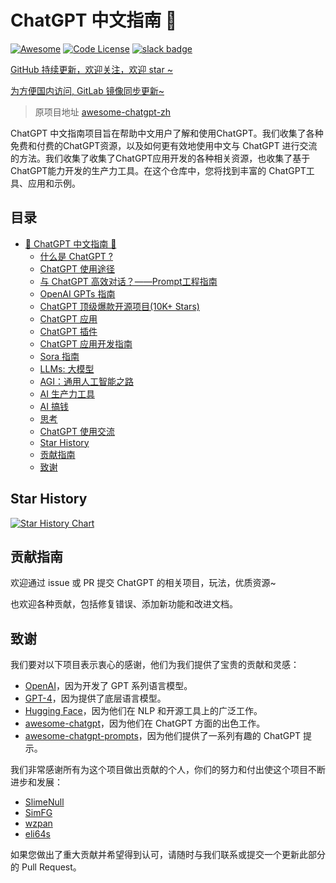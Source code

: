 # ChatGPT 中文指南 🤖

[![Awesome](https://awesome.re/badge.svg)](https://awesome.re) [![Code License](https://img.shields.io/badge/License-MIT-green.svg)](https://github.com/yzfly/awesome-chatgpt-zh/blob/main/LICENSE) [![slack badge](https://img.shields.io/badge/Telegrem-join-blueviolet?logo=telegrem\&amp)](https://t.me/AwesomeChatGPT)

[GitHub 持续更新，欢迎关注，欢迎 star \~](https://github.com/yzfly/awesome-chatgpt-zh)

[为方便国内访问, GitLab 镜像同步更新\~](https://gitlab.com/awesomeai/awesome-chatgpt-zh)

> 原项目地址 [awesome-chatgpt-zh](https://github.com/yzfly/awesome-chatgpt-zh)

ChatGPT 中文指南项目旨在帮助中文用户了解和使用ChatGPT。我们收集了各种免费和付费的ChatGPT资源，以及如何更有效地使用中文与 ChatGPT 进行交流的方法。我们收集了收集了ChatGPT应用开发的各种相关资源，也收集了基于 ChatGPT能力开发的生产力工具。在这个仓库中，您将找到丰富的 ChatGPT工具、应用和示例。

## 目录

* [🤖 ChatGPT 中文指南 🤖](./#-chatgpt-中文指南-)
  * [什么是 ChatGPT ?](docs/shi-mo-shi-chatgpt.md)
  * [ChatGPT 使用途径](docs/ChatGPT\_access.md)
  * [与 ChatGPT 高效对话？——Prompt工程指南](docs/ChatGPT\_prompts.md)
  * [OpenAI GPTs 指南](https://github.com/EmbraceAGI/Awesome-AI-GPTs)
  * [ChatGPT 顶级爆款开源项目(10K+ Stars)](./#chatgpt-ding-ji-bao-kuan-kai-yuan-xiang-mu-10k-stars)
  * [ChatGPT 应用](docs/ChatGPT\_tools.md)
  * [ChatGPT 插件](docs/ChatGPT\_plugins.md)
  * [ChatGPT 应用开发指南](docs/ChatGPT\_dev.md)
  * [Sora 指南](docs/Sora.md)
  * [LLMs: 大模型](docs/LLMs.md)
  * [AGI：通用人工智能之路](docs/AGI.md)
  * [AI 生产力工具](docs/AI\_tools.md)
  * [AI 搞钱](docs/AI\_money.md)
  * [思考](docs/thinking.md)
  * [ChatGPT 使用交流](./#chatgpt-使用交流)
  * [Star History](./#star-history)
  * [贡献指南](./#贡献指南)
  * [致谢](./#致谢)

## Star History

[![Star History Chart](https://api.star-history.com/svg?repos=yzfly/awesome-chatgpt-zh\&type=Date)](https://star-history.com/#yzfly/awesome-chatgpt-zh\&Date)

## 贡献指南

欢迎通过 issue 或 PR 提交 ChatGPT 的相关项目，玩法，优质资源\~

也欢迎各种贡献，包括修复错误、添加新功能和改进文档。

## 致谢

我们要对以下项目表示衷心的感谢，他们为我们提供了宝贵的贡献和灵感：

* [OpenAI](https://www.openai.com/)，因为开发了 GPT 系列语言模型。
* [GPT-4](https://github.com/openai/gpt-4)，因为提供了底层语言模型。
* [Hugging Face](https://huggingface.co/)，因为他们在 NLP 和开源工具上的广泛工作。
* [awesome-chatgpt](https://github.com/OpenMindClub/awesome-chatgpt)，因为他们在 ChatGPT 方面的出色工作。
* [awesome-chatgpt-prompts](https://github.com/f/awesome-chatgpt-prompt)，因为他们提供了一系列有趣的 ChatGPT 提示。

我们非常感谢所有为这个项目做出贡献的个人，你们的努力和付出使这个项目不断进步和发展：

* [SlimeNull](https://github.com/SlimeNull)
* [SimFG](https://github.com/SimFG)
* [wzpan](https://github.com/wzpan)
* [eli64s](https://github.com/eli64s)

如果您做出了重大贡献并希望得到认可，请随时与我们联系或提交一个更新此部分的 Pull Request。
